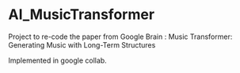 # AI_MusicTransformer
Project to re-code the paper from Google Brain :  Music Transformer: Generating Music with Long-Term Structures

Implemented in google collab.

